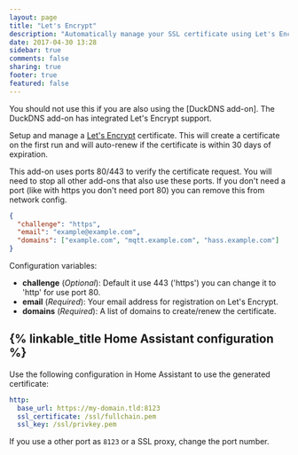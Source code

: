 ```yaml
---
layout: page
title: "Let's Encrypt"
description: "Automatically manage your SSL certificate using Let's Encrypt."
date: 2017-04-30 13:28
sidebar: true
comments: false
sharing: true
footer: true
featured: false
---
```


<p class='note'>
You should not use this if you are also using the [DuckDNS add-on]. The DuckDNS add-on has integrated Let's Encrypt support.
</p>

Setup and manage a [Let's Encrypt](https://letsencrypt.org/) certificate. This will create a certificate on the first run and will auto-renew if the certificate is within 30 days of expiration.

<p class='note warning'>
This add-on uses ports 80/443 to verify the certificate request. You will need to stop all other add-ons that also use these ports. If you don't need a port (like with https you don't need port 80) you can remove this from network config.
</p>

```json
{
  "challenge": "https",
  "email": "example@example.com",
  "domains": ["example.com", "mqtt.example.com", "hass.example.com"]
}
```

Configuration variables:

- **challenge** (*Optional*): Default it use 443 ('https') you can change it to 'http' for use port 80.
- **email** (*Required*): Your email address for registration on Let's Encrypt.
- **domains** (*Required*): A list of domains to create/renew the certificate.

## {% linkable_title Home Assistant configuration %}

Use the following configuration in Home Assistant to use the generated certificate:

```yaml
http:
  base_url: https://my-domain.tld:8123
  ssl_certificate: /ssl/fullchain.pem
  ssl_key: /ssl/privkey.pem
```

If you use a other port as `8123` or a SSL proxy, change the port number.

[DuckDNS add-on]: /addons/duckdns/
